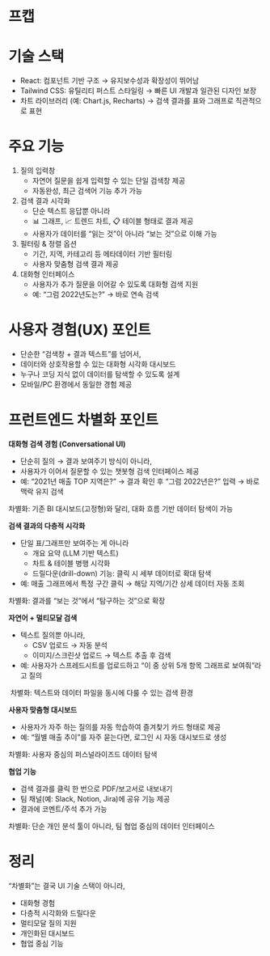 # 프캡

# **기술 스택**

- React: 컴포넌트 기반 구조 → 유지보수성과 확장성이 뛰어남
- Tailwind CSS: 유틸리티 퍼스트 스타일링 → 빠른 UI 개발과 일관된 디자인 보장
- 차트 라이브러리 (예: Chart.js, Recharts) → 검색 결과를 표와 그래프로 직관적으로 표현

# **주요 기능**

1. 질의 입력창
    - 자연어 질문을 쉽게 입력할 수 있는 단일 검색창 제공
    - 자동완성, 최근 검색어 기능 추가 가능
2. 검색 결과 시각화
    - 단순 텍스트 응답뿐 아니라
    - 📊 그래프, 📈 트렌드 차트, 📋 테이블 형태로 결과 제공
    - 사용자가 데이터를 “읽는 것”이 아니라 “보는 것”으로 이해 가능
3. 필터링 & 정렬 옵션
    - 기간, 지역, 카테고리 등 메타데이터 기반 필터링
    - 사용자 맞춤형 검색 결과 제공
4. 대화형 인터페이스
    - 사용자가 추가 질문을 이어갈 수 있도록 대화형 검색 지원
    - 예: “그럼 2022년도는?” → 바로 연속 검색

# **사용자 경험(UX) 포인트**

- 단순한 “검색창 + 결과 텍스트”를 넘어서,
- 데이터와 상호작용할 수 있는 대화형 시각화 대시보드
- 누구나 코딩 지식 없이 데이터를 탐색할 수 있도록 설계
- 모바일/PC 환경에서 동일한 경험 제공

# **프런트엔드 차별화 포인트**

**대화형 검색 경험 (Conversational UI)**

- 단순히 질의 → 결과 보여주기 방식이 아니라,
- 사용자가 이어서 질문할 수 있는 챗봇형 검색 인터페이스 제공
- 예: “2021년 매출 TOP 지역은?” → 결과 확인 후 “그럼 2022년은?” 입력 → 바로 맥락 유지 검색

 차별화: 기존 BI 대시보드(고정형)와 달리, 대화 흐름 기반 데이터 탐색이 가능

**검색 결과의 다층적 시각화**

- 단일 표/그래프만 보여주는 게 아니라
    - 개요 요약 (LLM 기반 텍스트)
    - 차트 & 테이블 병행 시각화
    - 드릴다운(drill-down) 기능: 클릭 시 세부 데이터로 확대 탐색
- 예: 매출 그래프에서 특정 구간 클릭 → 해당 지역/기간 상세 데이터 자동 조회

 차별화: 결과를 “보는 것”에서 “탐구하는 것”으로 확장

**자연어 + 멀티모달 검색**

- 텍스트 질의뿐 아니라,
    - CSV 업로드 → 자동 분석
    - 이미지/스크린샷 업로드 → 텍스트 추출 후 검색
- 예: 사용자가 스프레드시트를 업로드하고 “이 중 상위 5개 항목 그래프로 보여줘”라고 질의

 차별화: 텍스트와 데이터 파일을 동시에 다룰 수 있는 검색 환경

**사용자 맞춤형 대시보드**

- 사용자가 자주 하는 질의를 자동 학습하여 즐겨찾기 카드 형태로 제공
- 예: “월별 매출 추이”를 자주 묻는다면, 로그인 시 자동 대시보드로 생성

차별화: 사용자 중심의 퍼스널라이즈드 데이터 탐색

**협업 기능**

- 검색 결과를 클릭 한 번으로 PDF/보고서로 내보내기
- 팀 채널(예: Slack, Notion, Jira)에 공유 기능 제공
- 결과에 코멘트/주석 추가 가능

차별화: 단순 개인 분석 툴이 아니라, 팀 협업 중심의 데이터 인터페이스

# **정리**

 “차별화”는 결국 UI 기술 스택이 아니라,

- 대화형 경험
- 다층적 시각화와 드릴다운
- 멀티모달 질의 지원
- 개인화된 대시보드
- 협업 중심 기능
